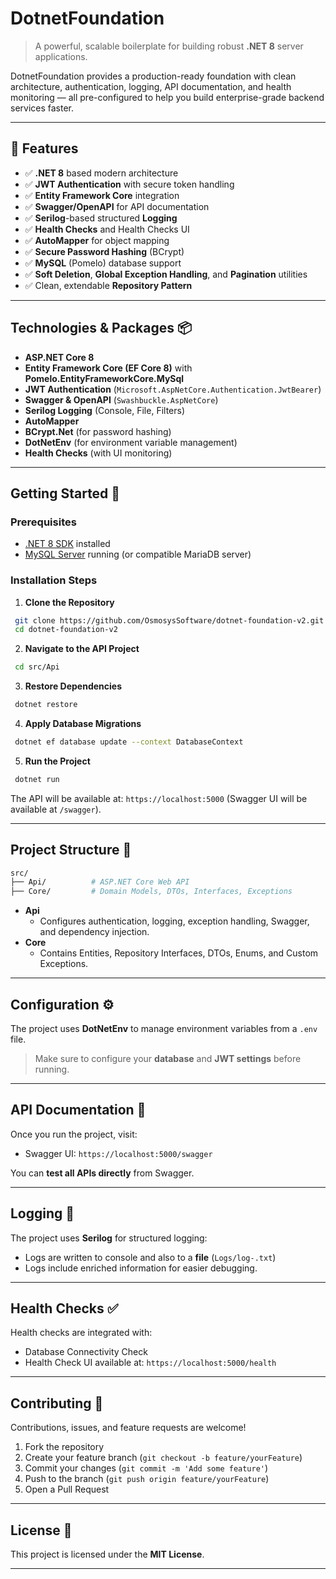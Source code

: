 # DotnetFoundation

> A powerful, scalable boilerplate for building robust **.NET 8** server applications.

DotnetFoundation provides a production-ready foundation with clean architecture, authentication, logging, API documentation, and health monitoring — all pre-configured to help you build enterprise-grade backend services faster.

---

## 🚀 Features

- ✅ **.NET 8** based modern architecture
- ✅ **JWT Authentication** with secure token handling
- ✅ **Entity Framework Core** integration
- ✅ **Swagger/OpenAPI** for API documentation
- ✅ **Serilog**-based structured **Logging**
- ✅ **Health Checks** and Health Checks UI
- ✅ **AutoMapper** for object mapping
- ✅ **Secure Password Hashing** (BCrypt)
- ✅ **MySQL** (Pomelo) database support
- ✅ **Soft Deletion**, **Global Exception Handling**, and **Pagination** utilities
- ✅ Clean, extendable **Repository Pattern**

---

## Technologies & Packages 📦

- **ASP.NET Core 8**
- **Entity Framework Core (EF Core 8)** with **Pomelo.EntityFrameworkCore.MySql**
- **JWT Authentication** (`Microsoft.AspNetCore.Authentication.JwtBearer`)
- **Swagger & OpenAPI** (`Swashbuckle.AspNetCore`)
- **Serilog Logging** (Console, File, Filters)
- **AutoMapper**
- **BCrypt.Net** (for password hashing)
- **DotNetEnv** (for environment variable management)
- **Health Checks** (with UI monitoring)

---

## Getting Started 🚀

### Prerequisites

- [.NET 8 SDK](https://dotnet.microsoft.com/en-us/download/dotnet/8.0) installed
- [MySQL Server](https://dev.mysql.com/downloads/mysql/) running (or compatible MariaDB server)

### Installation Steps

1. **Clone the Repository**

```bash
 git clone https://github.com/OsmosysSoftware/dotnet-foundation-v2.git
 cd dotnet-foundation-v2
```

2. **Navigate to the API Project**

```bash
 cd src/Api
```

3. **Restore Dependencies**

```bash
 dotnet restore
```

4. **Apply Database Migrations**

```bash
 dotnet ef database update --context DatabaseContext
```

5. **Run the Project**

```bash
 dotnet run
```

The API will be available at: `https://localhost:5000` (Swagger UI will be available at `/swagger`).

---

## Project Structure 📂

```bash
src/
├── Api/          # ASP.NET Core Web API
├── Core/         # Domain Models, DTOs, Interfaces, Exceptions
```

- **Api**
  - Configures authentication, logging, exception handling, Swagger, and dependency injection.
- **Core**
  - Contains Entities, Repository Interfaces, DTOs, Enums, and Custom Exceptions.


---

## Configuration ⚙️

The project uses **DotNetEnv** to manage environment variables from a `.env` file.
> Make sure to configure your **database** and **JWT settings** before running.


---

## API Documentation 📖

Once you run the project, visit:

- Swagger UI: `https://localhost:5000/swagger`

You can **test all APIs directly** from Swagger.


---

## Logging 📝

The project uses **Serilog** for structured logging:

- Logs are written to console and also to a **file** (`Logs/log-.txt`)
- Logs include enriched information for easier debugging.


---

## Health Checks ✅

Health checks are integrated with:

- Database Connectivity Check
- Health Check UI available at: `https://localhost:5000/health`


---

## Contributing 🤝

Contributions, issues, and feature requests are welcome!

1. Fork the repository
2. Create your feature branch (`git checkout -b feature/yourFeature`)
3. Commit your changes (`git commit -m 'Add some feature'`)
4. Push to the branch (`git push origin feature/yourFeature`)
5. Open a Pull Request


---

## License 📄

This project is licensed under the **MIT License**.


---
